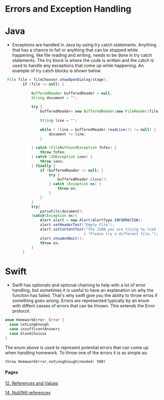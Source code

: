 # Errors and Exception Handling

# Java
- Exceptions are handled in Java by using try catch statements. Anything that has a chance to fail or anything that can be stopped while happening, like file reading and writing, needs to be done in try catch statements. The try block is where the code is written and the catch is used to handle any exceptions that come up while happening. An example of try catch blocks is shown below.

```java
 File file = fileChooser.showOpenDialog(stage);
        if (file != null) {
            
            BufferedReader bufferedReader = null;
            String document = "";
                    
            try {
                bufferedReader= new BufferedReader(new FileReader(file));
                
                String line = "";
                
                while ( (line = bufferedReader.readLine()) != null) {
                    document += line;
                }
                
            } catch (FileNotFoundException fnfex) {
                throw fnfex;
            } catch (IOException ioex) {
                throw ioex;
            } finally {
                if (bufferedReader != null) {
                    try {
                        bufferedReader.close();
                    } catch (Exception ex) {
                        throw ex;
                    }
                }
            }
            try{
                parseFile(document);
            }catch(Exception ex){
                Alert alert = new Alert(AlertType.INFORMATION);
                alert.setHeaderText("Empty File");
                alert.setContentText("The JSON you are trying to load is either empty or not suitable for this program."
                                    + "Please try a different file.");
                alert.showAndWait();
                throw ex;
            }
        }
```

# Swift
- Swift has optionals and optional chaining to help with a lot of error handling, but sometimes it is useful to have an explanation on why the function has failed. That's why swift give you the ability to throw erros if something goes wrong. Errors are represented typically by an enum with diffent casses of errors that can be thrown. This extends the Error protocol.

```swift
enum HomeworkError: Error {
  case notLongEnough
  case insufficentAnswers
  case blankChoices
}
```

The enum above is used to represent potential errors that can come up when handling homework. To throw one of the errors it is as simple as:

```
throw HomeworkError.notLongEnough(needed: 500)
```

#### Pages
[12. References and Values](ReferenceAndValue.md)

[14. Null/Nill references](NullReferences.md)
